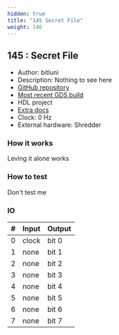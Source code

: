 ```yaml
---
hidden: true
title: "145 Secret File"
weight: 146
---
```


## 145 : Secret File

* Author: bitluni
* Description: Nothing to see here
* [GitHub repository](https://github.com/bitluni/tt02-SecretFile)
* [Most recent GDS build](https://github.com/bitluni/tt02-SecretFile/actions/runs/3605257412)
* HDL project
* [Extra docs]()
* Clock: 0 Hz
* External hardware: Shredder



### How it works

Leving it alone works

### How to test

Don't test me

### IO

| # | Input        | Output       |
|---|--------------|--------------|
| 0 | clock  | bit 0 |
| 1 | none  | bit 1 |
| 2 | none  | bit 2 |
| 3 | none  | bit 3 |
| 4 | none  | bit 4 |
| 5 | none  | bit 5 |
| 6 | none  | bit 6 |
| 7 | none  | bit 7 |
